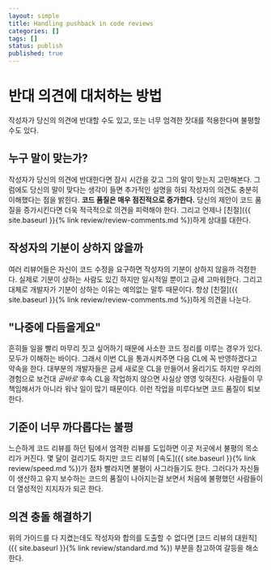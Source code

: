 ```yaml
---
layout: simple
title: Handling pushback in code reviews
categories: []
tags: []
status: publish
published: true
---
```


# 반대 의견에 대처하는 방법

작성자가 당신의 의견에 반대할 수도 있고, 또는 너무 엄격한 잣대를 적용한다며 불평할 수도 있다.

## 누구 말이 맞는가?
작성자가 당신의 의견에 반대한다면 잠시 시간을 갖고 그의 말이 맞는지 고민해본다. 그럼에도 당신의 말이 맞다는 생각이 들면 추가적인 설명을 하되 작성자의 의견도 충분히 이해했다는 점을 밝힌다. **코드 품질은 매우 점진적으로 증가한다.** 당신의 제안이 코드 품질을 증가시킨다면 더욱 적극적으로 의견을 피력해야 한다. 그리고 언제나 [친절]({{ site.baseurl }}{% link review/review-comments.md %})하게 상대를 대한다.

## 작성자의 기분이 상하지 않을까
여러 리뷰어들은 자신이 코드 수정을 요구하면 작성자의 기분이 상하지 않을까 걱정한다. 실제로 기분이 상하는 사람도 있긴 하지만 일시적일 뿐이고 금세 고마워한다. 그리고 대체로 개발자가 기분이 상하는 이유는 예의없는 말투 때문이다. 항상 [친절]({{ site.baseurl }}{% link review/review-comments.md %})하게 의견을 나눈다.

## "나중에 다듬을게요"
흔히들 일을 빨리 마무리 짓고 싶어하기 때문에 사소한 코드 정리를 미루는 경우가 있다. 모두가 이해하는 바이다. 그래서 이번 CL을 통과시켜주면 다음 CL에 꼭 반영하겠다고 약속을 한다. 대부분의 개발자들은 금세 새로운 CL을 만들어서 올리기도 하지만 우리의 경험으로 보건대 *곧바로* 후속 CL을 작업하지 않으면 사실상 영영 잊혀진다. 사람들이 무책임해서가 아니라 워낙 일이 많기 때문이다. 이런 작업을 미루다보면 코드 품질이 퇴보한다.

## 기준이 너무 까다롭다는 불평
느슨하게 코드 리뷰를 하던 팀에서 엄격한 리뷰를 도입하면 이곳 저곳에서 불평의 목소리가 커진다. 몇 달이 걸리기도 하지만 코드 리뷰의 [속도]({{ site.baseurl }}{% link review/speed.md %})가 점차 빨라지면 불평이 사그라들기도 한다. 그러다가 자신들이 생산하고 유지 보수하는 코드의 품질이 나아지는걸 보면서 처음에 불평했던 사람들이 더 열성적인 지지자가 되곤 한다.

## 의견 충돌 해결하기
위의 가이드를 다 지켰는데도 작성자와 합의를 도출할 수 없다면 [코드 리뷰의 대원칙]({{ site.baseurl }}{% link review/standard.md %}) 부분을 참고하여 갈등을 해소한다.

